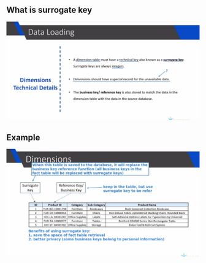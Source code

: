 ## **What is surrogate key**

![Alt dimensions technical details](pic/01.jpg)

## **Example**

![Alt example](pic/02.jpg)
